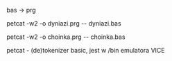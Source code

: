 bas -> prg

petcat -w2 -o dyniazi.prg -- dyniazi.bas

petcat -w2 -o choinka.prg -- choinka.bas

petcat - (de)tokenizer basic, jest w /bin emulatora VICE

